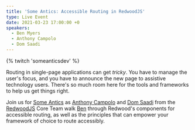 ```yaml
---
title: 'Some Antics: Accessible Routing in RedwoodJS'
type: Live Event
date: 2021-03-23 17:00:00 +0
speakers:
  - Ben Myers
  - Anthony Campolo
  - Dom Saadi
---
```


{% twitch 'someanticsdev' %}

Routing in single-page applications can get _tricky_. You have to manage the user's focus, and you have to announce the new page to assistive technology users. There's so much room here for the tools and frameworks to help us get things right.

Join us for [Some Antics](https://twitch.tv/SomeAnticsDev) as [Anthony Campolo](https://twitter.com/ajcwebdev) and [Dom Saadi]() from the [RedwoodJS](https://redwoodjs.com) Core Team walk [Ben](https://twitter.com/BenDMyers) through Redwood's components for accessible routing, as well as the principles that can empower your framework of choice to route accessibly.

